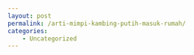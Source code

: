 ```yaml
---
layout: post
permalink: /arti-mimpi-kambing-putih-masuk-rumah/
categories:
    - Uncategorized
---
```


